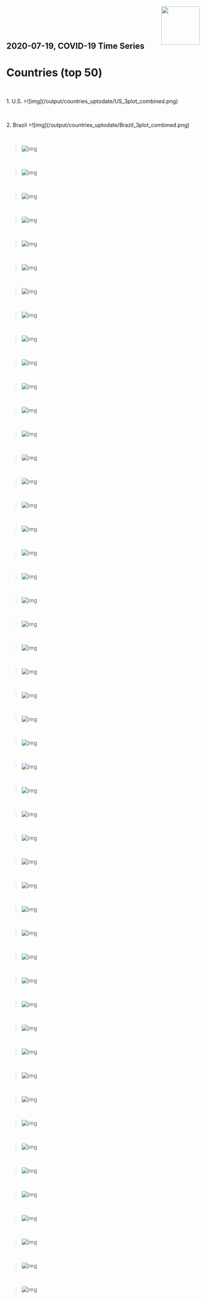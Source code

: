<img align="right"  height="100" src="/doc/utsw-master-logo-cmyk+BI.png">

 <p>&nbsp;</p> 

 <p>&nbsp;</p> 

## 2020-07-19, COVID-19 Time Series
# Countries (top 50)


 <p>&nbsp;</p> 
1. U.S.
>![img](/output/countries_uptodate/US_3plot_combined.png)

 <p>&nbsp;</p> 
2. Brazil
>![img](/output/countries_uptodate/Brazil_3plot_combined.png)

 <p>&nbsp;</p> 

>![img](/output/countries_uptodate/India_3plot_combined.png)

 <p>&nbsp;</p> 

>![img](/output/countries_uptodate/Russia_3plot_combined.png)

 <p>&nbsp;</p> 

>![img](/output/countries_uptodate/South Africa_3plot_combined.png)

 <p>&nbsp;</p> 

>![img](/output/countries_uptodate/Peru_3plot_combined.png)

 <p>&nbsp;</p> 

>![img](/output/countries_uptodate/Mexico_3plot_combined.png)

 <p>&nbsp;</p> 

>![img](/output/countries_uptodate/Chile_3plot_combined.png)

 <p>&nbsp;</p> 

>![img](/output/countries_uptodate/United Kingdom_3plot_combined.png)

 <p>&nbsp;</p> 

>![img](/output/countries_uptodate/Iran_3plot_combined.png)

 <p>&nbsp;</p> 

>![img](/output/countries_uptodate/Pakistan_3plot_combined.png)

 <p>&nbsp;</p> 

>![img](/output/countries_uptodate/Spain_3plot_combined.png)

 <p>&nbsp;</p> 

>![img](/output/countries_uptodate/Saudi Arabia_3plot_combined.png)

 <p>&nbsp;</p> 

>![img](/output/countries_uptodate/Italy_3plot_combined.png)

 <p>&nbsp;</p> 

>![img](/output/countries_uptodate/Turkey_3plot_combined.png)

 <p>&nbsp;</p> 

>![img](/output/countries_uptodate/Bangladesh_3plot_combined.png)

 <p>&nbsp;</p> 

>![img](/output/countries_uptodate/Germany_3plot_combined.png)

 <p>&nbsp;</p> 

>![img](/output/countries_uptodate/France_3plot_combined.png)

 <p>&nbsp;</p> 

>![img](/output/countries_uptodate/Colombia_3plot_combined.png)

 <p>&nbsp;</p> 

>![img](/output/countries_uptodate/Argentina_3plot_combined.png)

 <p>&nbsp;</p> 

>![img](/output/countries_uptodate/Canada_3plot_combined.png)

 <p>&nbsp;</p> 

>![img](/output/countries_uptodate/Qatar_3plot_combined.png)

 <p>&nbsp;</p> 

>![img](/output/countries_uptodate/Iraq_3plot_combined.png)

 <p>&nbsp;</p> 

>![img](/output/countries_uptodate/Egypt_3plot_combined.png)

 <p>&nbsp;</p> 

>![img](/output/countries_uptodate/Indonesia_3plot_combined.png)

 <p>&nbsp;</p> 

>![img](/output/countries_uptodate/China_3plot_combined.png)

 <p>&nbsp;</p> 

>![img](/output/countries_uptodate/Sweden_3plot_combined.png)

 <p>&nbsp;</p> 

>![img](/output/countries_uptodate/Ecuador_3plot_combined.png)

 <p>&nbsp;</p> 

>![img](/output/countries_uptodate/Kazakhstan_3plot_combined.png)

 <p>&nbsp;</p> 

>![img](/output/countries_uptodate/Philippines_3plot_combined.png)

 <p>&nbsp;</p> 

>![img](/output/countries_uptodate/Oman_3plot_combined.png)

 <p>&nbsp;</p> 

>![img](/output/countries_uptodate/Belarus_3plot_combined.png)

 <p>&nbsp;</p> 

>![img](/output/countries_uptodate/Belgium_3plot_combined.png)

 <p>&nbsp;</p> 

>![img](/output/countries_uptodate/Ukraine_3plot_combined.png)

 <p>&nbsp;</p> 

>![img](/output/countries_uptodate/Bolivia_3plot_combined.png)

 <p>&nbsp;</p> 

>![img](/output/countries_uptodate/Kuwait_3plot_combined.png)

 <p>&nbsp;</p> 

>![img](/output/countries_uptodate/United Arab Emirates_3plot_combined.png)

 <p>&nbsp;</p> 

>![img](/output/countries_uptodate/Panama_3plot_combined.png)

 <p>&nbsp;</p> 

>![img](/output/countries_uptodate/Dominican Republic_3plot_combined.png)

 <p>&nbsp;</p> 

>![img](/output/countries_uptodate/Netherlands_3plot_combined.png)

 <p>&nbsp;</p> 

>![img](/output/countries_uptodate/Israel_3plot_combined.png)

 <p>&nbsp;</p> 

>![img](/output/countries_uptodate/Portugal_3plot_combined.png)

 <p>&nbsp;</p> 

>![img](/output/countries_uptodate/Singapore_3plot_combined.png)

 <p>&nbsp;</p> 

>![img](/output/countries_uptodate/Poland_3plot_combined.png)

 <p>&nbsp;</p> 

>![img](/output/countries_uptodate/Guatemala_3plot_combined.png)

 <p>&nbsp;</p> 

>![img](/output/countries_uptodate/Romania_3plot_combined.png)

 <p>&nbsp;</p> 

>![img](/output/countries_uptodate/Nigeria_3plot_combined.png)

 <p>&nbsp;</p> 

>![img](/output/countries_uptodate/Bahrain_3plot_combined.png)

 <p>&nbsp;</p> 

>![img](/output/countries_uptodate/Afghanistan_3plot_combined.png)

 <p>&nbsp;</p> 

>![img](/output/countries_uptodate/Armenia_3plot_combined.png)

 <p>&nbsp;</p> 

>![img](/output/countries_uptodate/Korea, South_3plot_combined.png)

 <p>&nbsp;</p> 

